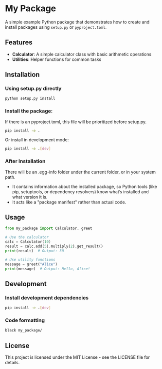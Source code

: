 # My Package

A simple example Python package that demonstrates how to create and install packages using `setup.py` or `pyproject.toml`.

## Features

- **Calculator**: A simple calculator class with basic arithmetic operations
- **Utilities**: Helper functions for common tasks

## Installation

### Using setup.py directly

```bash
python setup.py install
```

### Install the package:
If there is an pyproject.toml, this file will be prioritized before setup.py.

```bash
pip install -e .
```

Or install in development mode:
```bash
pip install -e .[dev]
```

### After Installation

There will be an .egg-info folder under the current folder, or in your system path.

- It contains information about the installed package, so Python tools (like pip, setuptools, or dependency resolvers) know what’s installed and what version it is.
- It acts like a "package manifest" rather than actual code.

## Usage

```python
from my_package import Calculator, greet

# Use the calculator
calc = Calculator(10)
result = calc.add(5).multiply(2).get_result()
print(result)  # Output: 30

# Use utility functions
message = greet("Alice")
print(message)  # Output: Hello, Alice!
```

## Development

### Install development dependencies

```bash
pip install -e .[dev]
```

### Code formatting

```bash
black my_package/
```

## License

This project is licensed under the MIT License - see the LICENSE file for details.
